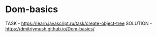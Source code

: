 # Dom-basics

TASK - https://learn.javascript.ru/task/create-object-tree
SOLUTION - https://dmitriymush.github.io/Dom-basics/
